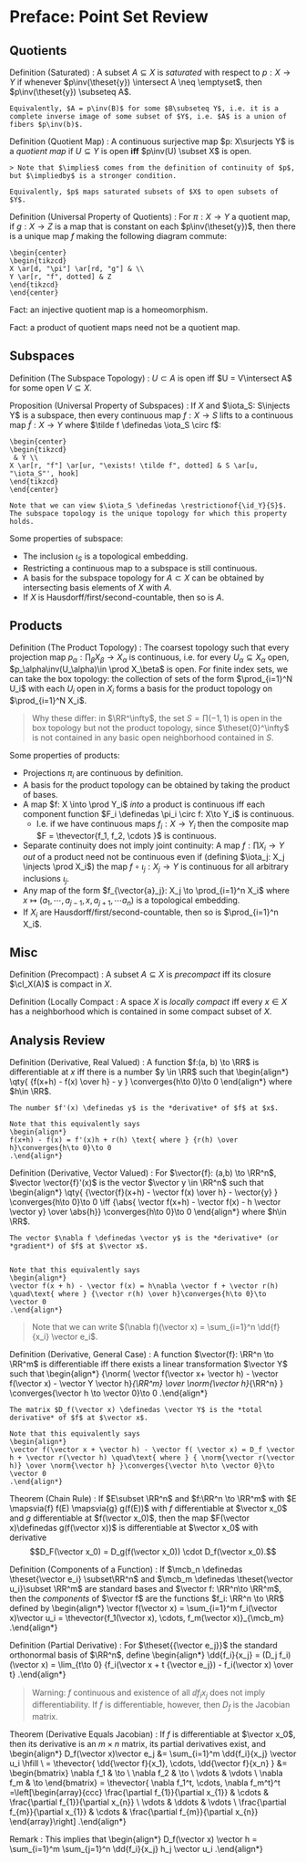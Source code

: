 # Preface: Point Set Review

## Quotients 

Definition (Saturated)
:   A subset $A\subseteq X$ is *saturated* with respect to $p:X\to Y$ if whenever $p\inv(\theset{y}) \intersect A \neq \emptyset$, then $p\inv(\theset{y}) \subseteq A$.

    Equivalently, $A = p\inv(B)$ for some $B\subseteq Y$, i.e. it is a complete inverse image of some subset of $Y$, i.e. $A$ is a union of fibers $p\inv(b)$.

Definition (Quotient Map)
:   A continuous surjective map $p: X\surjects Y$ is a *quotient map* if $U\subseteq Y$ is open **iff** $p\inv(U) \subset X$ is open.

    > Note that $\implies$ comes from the definition of continuity of $p$, but $\impliedby$ is a stronger condition.

    Equivalently, $p$ maps saturated subsets of $X$ to open subsets of $Y$.

Definition (Universal Property of Quotients)
:   For $\pi :X\to Y$ a quotient map, if $g:X\to Z$ is a map that is constant on each $p\inv(\theset{y})$, then there is a unique map $f$ making the following diagram commute:

    \begin{center}
    \begin{tikzcd}
    X \ar[d, "\pi"] \ar[rd, "g"] & \\
    Y \ar[r, "f", dotted] & Z
    \end{tikzcd}
    \end{center}

Fact: an injective quotient map is a homeomorphism.

Fact: a product of quotient maps need not be a quotient map.

## Subspaces

Definition (The Subspace Topology)
: $U\subset A$ is open iff $U = V\intersect A$ for some open $V\subseteq X$.

Proposition (Universal Property of Subspaces)
:   If $X$ and $\iota_S: S\injects Y$ is a subspace, then every continuous map $f: X\to S$ lifts to a continuous map $\tilde f: X\to Y$ where $\tilde f \definedas \iota_S \circ f$:

    \begin{center}
    \begin{tikzcd}
     & Y \\
    X \ar[r, "f"] \ar[ur, "\exists! \tilde f", dotted] & S \ar[u, "\iota_S"', hook]
    \end{tikzcd}
    \end{center}

    Note that we can view $\iota_S \definedas \restrictionof{\id_Y}{S}$.
    The subspace topology is the unique topology for which this property holds.

Some properties of subspace:

- The inclusion $\iota_S$ is a topological embedding.
- Restricting a continuous map to a subspace is still continuous.
- A basis for the subspace topology for $A\subset X$ can be obtained by intersecting basis elements of $X$ with $A$.
- If $X$ is Hausdorff/first/second-countable, then so is $A$.

## Products 

Definition (The Product Topology)
: The coarsest topology such that every projection map $p_\alpha: \prod_\beta X_\beta \to X_\alpha$ is continuous, i.e. for every $U_\alpha \subseteq X_\alpha$ open, $p_\alpha\inv(U_\alpha)\in \prod X_\beta$ is open.
  For finite index sets, we can take the box topology: the collection of sets of the form $\prod_{i=1}^N U_i$ with each $U_i$ open in $X_i$ forms a basis for the product topology on $\prod_{i=1}^N X_i$.

> Why these differ: in $\RR^\infty$, the set $S = \prod (-1, 1)$ is open in the box topology but not the product topology, since $\theset{0}^\infty$ is not contained in any basic open neighborhood contained in $S$.

Some properties of products:

- Projections $\pi_i$ are continuous by definition.
- A basis for the product topology can be obtained by taking the product of bases.
- A map $f: X \into \prod Y_i$ *into* a product is continuous iff each component function $F_i \definedas \pi_i \circ f: X\to Y_i$ is continuous.
  - I.e. if we have continuous maps $f_i:X\to Y_i$ then the composite map $F = \thevector{f_1, f_2, \cdots }$ is continuous.
- Separate continuity does not imply joint continuity: A map $f: \prod X_i \to Y$ *out* of a product need not be continuous even if (defining $\iota_j: X_j \injects \prod X_i$) the map $f\circ \iota_j: X_j \to Y$ is continuous for all arbitrary inclusions $\iota_j$.
- Any map of the form $f_{\vector{a}_j}: X_j \to \prod_{i=1}^n X_i$ where $x\mapsto (a_1, \cdots, a_{j-1}, x, a_{j+1}, \cdots a_n)$ is a topological embedding.
- If $X_i$ are Hausdorff/first/second-countable, then so is $\prod_{i=1}^n X_i$.

## Misc

Definition (Precompact)
: A subset $A\subseteq X$ is *precompact* iff its closure $\cl_X(A)$ is compact in $X$.

Definition (Locally Compact
: A space $X$ is *locally compact* iff every $x\in X$ has a neighborhood which is contained in some compact subset of $X$.

## Analysis Review

Definition (Derivative, Real Valued)
:   A function $f:(a, b) \to \RR$ is differentiable at $x$ iff there is a number $y \in \RR$ such that
    \begin{align*}
    \qty{ {f(x+h) - f(x) \over h} - y } \converges{h\to 0}\to 0
    \end{align*}
    where $h\in \RR$.

    The number $f'(x) \definedas y$ is the *derivative* of $f$ at $x$.

    Note that this equivalently says
    \begin{align*}
    f(x+h) - f(x) = f'(x)h + r(h) \text{ where } {r(h) \over h}\converges{h\to 0}\to 0
    .\end{align*}


Definition (Derivative, Vector Valued)
:   For $\vector{f}: (a,b) \to \RR^n$, $\vector \vector{f}'(x)$ is the vector $\vector y \in \RR^n$ such that
    \begin{align*}
    \qty{ {\vector{f}(x+h) - \vector f(x) \over h} - \vector{y} } \converges{h\to 0}\to 0 \iff {\abs{ \vector f(x+h) - \vector f(x) - h \vector \vector y} \over \abs{h}}  \converges{h\to 0}\to 0
    \end{align*}
    where $h\in \RR$.

    The vector $\nabla f \definedas \vector y$ is the *derivative* (or *gradient*) of $f$ at $\vector x$.
    

    Note that this equivalently says
    \begin{align*}
    \vector f(x + h) - \vector f(x) = h\nabla \vector f + \vector r(h) \quad\text{ where } {\vector r(h) \over h}\converges{h\to 0}\to \vector 0
    .\end{align*}


> Note that we can write $(\nabla f)(\vector x) = \sum_{i=1}^n \dd{f}{x_i} \vector e_i$.

Definition (Derivative, General Case)
:   A function $\vector{f}: \RR^n \to \RR^m$ is differentiable iff there exists a linear transformation $\vector Y$ such that 
    \begin{align*}
    {\norm{ \vector f(\vector x+ \vector h) - \vector f(\vector x) - \vector Y \vector h}_{\RR^m} \over \norm{\vector h}_{\RR^n} }  \converges{\vector h \to \vector 0}\to 0
    .\end{align*}

    The matrix $D_f(\vector x) \definedas \vector Y$ is the *total derivative* of $f$ at $\vector x$.
    
    Note that this equivalently says
    \begin{align*}
    \vector f(\vector x + \vector h) - \vector f( \vector x) = D_f \vector h + \vector r(\vector h) \quad\text{ where } { \norm{\vector r(\vector h)} \over \norm{\vector h} }\converges{\vector h\to \vector 0}\to \vector 0
    .\end{align*}

Theorem (Chain Rule)
: If $E\subset \RR^n$ and $f:\RR^n \to \RR^m$ with $E \mapsvia{f} f(E) \mapsvia{g} g(f(E))$ with $f$ differentiable at $\vector x_0$ and $g$ differentiable at $f(\vector x_0)$, then the map $F(\vector x)\definedas g(f(\vector x))$ is differentiable at $\vector x_0$ with derivative $$D_F(\vector x_0) = D_g(f(\vector x_0)) \cdot D_f(\vector x_0).$$

Definition (Components of a Function)
:   If $\mcb_n \definedas \theset{\vector e_i} \subset\RR^n$ and $\mcb_m \definedas \theset{\vector u_i}\subset \RR^m$ are standard bases and $\vector f: \RR^n\to \RR^m$, then the *components* of $\vector f$ are the functions $f_i: \RR^n \to \RR$ defined by
    \begin{align*}
    \vector f(\vector x) = \sum_{i=1}^m f_i(\vector x)\vector u_i = \thevector{f_1(\vector x), \cdots, f_m(\vector x)}_{\mcb_m} 
    .\end{align*}

Definition (Partial Derivative)
:   For $\theset{{\vector e_j}}$ the standard orthonormal basis of $\RR^n$, define
    \begin{align*}
    \dd{f_i}{x_j} = (D_j f_i)(\vector x) = \lim_{t\to 0} {f_i(\vector x + t {\vector e_j}) - f_i(\vector x) \over t}
    .\end{align*}

> Warning: $f$ continuous and existence of all $\dd{f_i}{x_j}$ does not imply differentiability.
> If $f$ is differentiable, however, then $D_f$ is the Jacobian matrix.

Theorem (Derivative Equals Jacobian)
: If $f$ is differentiable at $\vector x_0$, then its derivative is an $m\times n$ matrix, its partial derivatives exist, and
\begin{align*}
D_f(\vector x)\vector e_j &= \sum_{i=1}^m \dd{f_i}{x_j} \vector u_i \hfill \\
= \thevector{ \dd{\vector f}{x_1}, \cdots, \dd{\vector f}{x_n} }
&= 
\begin{bmatrix}
\nabla f_1 & \to \\
\nabla f_2 & \to \\
\vdots & \vdots \\
\nabla f_m & \to
\end{bmatrix}
= \thevector{ \nabla f_1^t, \cdots, \nabla f_m^t}^t
=\left[\begin{array}{ccc}
\frac{\partial f_{1}}{\partial x_{1}} & \cdots & \frac{\partial f_{1}}{\partial x_{n}} \\
\vdots & \ddots & \vdots \\
\frac{\partial f_{m}}{\partial x_{1}} & \cdots & \frac{\partial f_{m}}{\partial x_{n}}
\end{array}\right]
.\end{align*}


Remark
: This implies that
\begin{align*}
D_f(\vector x) \vector h = \sum_{i=1}^m \sum_{j=1}^n \dd{f_i}{x_j} h_j \vector u_i
.\end{align*}


